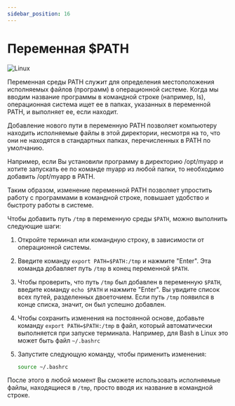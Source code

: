```yaml
---
sidebar_position: 16
---
```


# Переменная $PATH

![Linux](https://img.shields.io/badge/Linux-FCC624?style=for-the-badge&logo=linux&logoColor=black)


Переменная среды PATH служит для определения местоположения исполняемых файлов (программ) в операционной системе. Когда мы вводим название программы в командной строке (например, ls), операционная система ищет ее в папках, указанных в переменной PATH, и выполняет ее, если находит.

Добавление нового пути в переменную PATH позволяет компьютеру находить исполняемые файлы в этой директории, несмотря на то, что они не находятся в стандартных папках, перечисленных в PATH по умолчанию.

Например, если Вы установили программу в директорию /opt/myapp и хотите запускать ее по команде myapp из любой папки, то необходимо добавить /opt/myapp в PATH.

Таким образом, изменение переменной PATH позволяет упростить работу с программами в командной строке, повышает удобство и быстроту работы в системе.

Чтобы добавить путь `/tmp` в переменную среды `$PATH`, можно выполнить следующие шаги:

1. Откройте терминал или командную строку, в зависимости от операционной системы.
2. Введите команду `export PATH=$PATH:/tmp` и нажмите "Enter". Эта команда добавляет путь `/tmp` в конец переменной `$PATH`.
3. Чтобы проверить, что путь `/tmp` был добавлен в переменную `$PATH`, введите команду `echo $PATH` и нажмите "Enter". Вы увидите список всех путей, разделенных двоеточием. Если путь `/tmp` появился в конце списка, значит, он был успешно добавлен.
4. Чтобы сохранить изменения на постоянной основе, добавьте команду `export PATH=$PATH:/tmp` в файл, который автоматически выполняется при запуске терминала. Например, для Bash в Linux это может быть файл `~/.bashrc`
5. Запустите следующую команду, чтобы применить изменения:
    
    ```bash
    source ~/.bashrc
    ```
    

После этого в любой момент Вы сможете использовать исполняемые файлы, находящиеся в `/tmp`, просто вводя их название в командной строке.